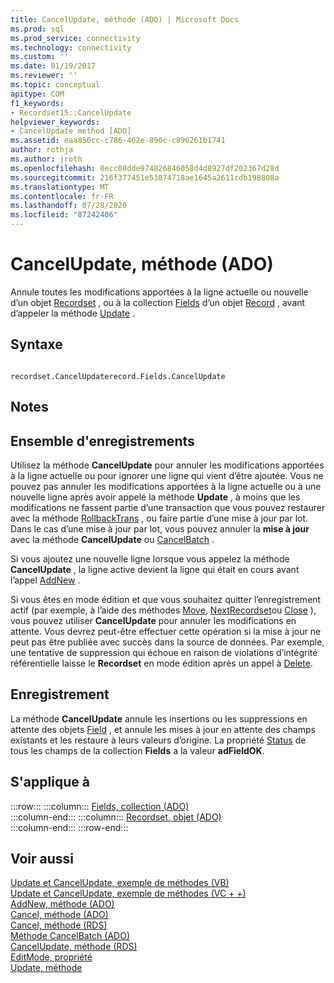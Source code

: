 ```yaml
---
title: CancelUpdate, méthode (ADO) | Microsoft Docs
ms.prod: sql
ms.prod_service: connectivity
ms.technology: connectivity
ms.custom: ''
ms.date: 01/19/2017
ms.reviewer: ''
ms.topic: conceptual
apitype: COM
f1_keywords:
- Recordset15::CancelUpdate
helpviewer_keywords:
- CancelUpdate method [ADO]
ms.assetid: eaa856cc-c786-462e-890c-c896261b1741
author: rothja
ms.author: jroth
ms.openlocfilehash: 0ecc08dde974826846058d4d8927df202367d28d
ms.sourcegitcommit: 216f377451e53874718ae1645a2611cdb198808a
ms.translationtype: MT
ms.contentlocale: fr-FR
ms.lasthandoff: 07/28/2020
ms.locfileid: "87242406"
---
```

# <a name="cancelupdate-method-ado"></a>CancelUpdate, méthode (ADO)
Annule toutes les modifications apportées à la ligne actuelle ou nouvelle d’un objet [Recordset](../../../ado/reference/ado-api/recordset-object-ado.md) , ou à la collection [Fields](../../../ado/reference/ado-api/fields-collection-ado.md) d’un objet [Record](../../../ado/reference/ado-api/record-object-ado.md) , avant d’appeler la méthode [Update](../../../ado/reference/ado-api/update-method.md) .  
  
## <a name="syntax"></a>Syntaxe  
  
```  
  
recordset.CancelUpdaterecord.Fields.CancelUpdate  
```  
  
## <a name="remarks"></a>Notes  
  
## <a name="recordset"></a>Ensemble d'enregistrements  
 Utilisez la méthode **CancelUpdate** pour annuler les modifications apportées à la ligne actuelle ou pour ignorer une ligne qui vient d’être ajoutée. Vous ne pouvez pas annuler les modifications apportées à la ligne actuelle ou à une nouvelle ligne après avoir appelé la méthode **Update** , à moins que les modifications ne fassent partie d’une transaction que vous pouvez restaurer avec la méthode [RollbackTrans](../../../ado/reference/ado-api/begintrans-committrans-and-rollbacktrans-methods-ado.md) , ou faire partie d’une mise à jour par lot. Dans le cas d’une mise à jour par lot, vous pouvez annuler la **mise à jour** avec la méthode **CancelUpdate** ou [CancelBatch](../../../ado/reference/ado-api/cancelbatch-method-ado.md) .  
  
 Si vous ajoutez une nouvelle ligne lorsque vous appelez la méthode **CancelUpdate** , la ligne active devient la ligne qui était en cours avant l’appel [AddNew](../../../ado/reference/ado-api/addnew-method-ado.md) .  
  
 Si vous êtes en mode édition et que vous souhaitez quitter l’enregistrement actif (par exemple, à l’aide des méthodes [Move](../../../ado/reference/ado-api/move-method-ado.md), [NextRecordset](../../../ado/reference/ado-api/nextrecordset-method-ado.md)ou [Close](../../../ado/reference/ado-api/close-method-ado.md) ), vous pouvez utiliser **CancelUpdate** pour annuler les modifications en attente. Vous devrez peut-être effectuer cette opération si la mise à jour ne peut pas être publiée avec succès dans la source de données. Par exemple, une tentative de suppression qui échoue en raison de violations d’intégrité référentielle laisse le **Recordset** en mode édition après un appel à [Delete](../../../ado/reference/ado-api/delete-method-ado-recordset.md).  
  
## <a name="record"></a>Enregistrement  
 La méthode **CancelUpdate** annule les insertions ou les suppressions en attente des objets [Field](../../../ado/reference/ado-api/field-object.md) , et annule les mises à jour en attente des champs existants et les restaure à leurs valeurs d’origine. La propriété [Status](../../../ado/reference/ado-api/status-property-ado-recordset.md) de tous les champs de la collection **Fields** a la valeur **adFieldOK**.  
  
## <a name="applies-to"></a>S'applique à  

:::row:::
    :::column:::
        [Fields, collection (ADO)](../../../ado/reference/ado-api/fields-collection-ado.md)  
    :::column-end:::
    :::column:::
        [Recordset, objet (ADO)](../../../ado/reference/ado-api/recordset-object-ado.md)  
    :::column-end:::
:::row-end:::

## <a name="see-also"></a>Voir aussi  
 [Update et CancelUpdate, exemple de méthodes (VB)](../../../ado/reference/ado-api/update-and-cancelupdate-methods-example-vb.md)   
 [Update et CancelUpdate, exemple de méthodes (VC + +)](../../../ado/reference/ado-api/update-and-cancelupdate-methods-example-vc.md)   
 [AddNew, méthode (ADO)](../../../ado/reference/ado-api/addnew-method-ado.md)   
 [Cancel, méthode (ADO)](../../../ado/reference/ado-api/cancel-method-ado.md)   
 [Cancel, méthode (RDS)](../../../ado/reference/rds-api/cancel-method-rds.md)   
 [Méthode CancelBatch (ADO)](../../../ado/reference/ado-api/cancelbatch-method-ado.md)   
 [CancelUpdate, méthode (RDS)](../../../ado/reference/rds-api/cancelupdate-method-rds.md)   
 [EditMode, propriété](../../../ado/reference/ado-api/editmode-property.md)   
 [Update, méthode](../../../ado/reference/ado-api/update-method.md)
